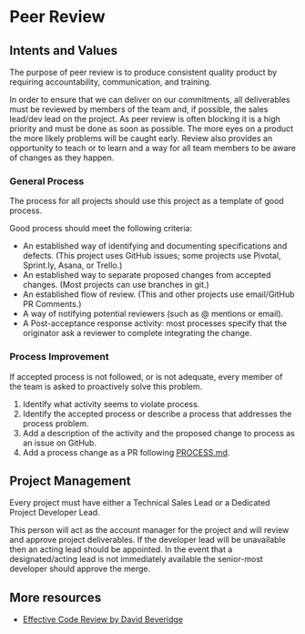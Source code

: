 # Peer Review
## Intents and Values
The purpose of peer review is to produce consistent quality product by requiring accountability, communication, and training.

In order to ensure that we can deliver on our commitments, all deliverables must be reviewed by members of the team and, if possible, the sales lead/dev lead on the project.  As peer review is often blocking it is a high priority and must be done as soon as possible.  The more eyes on a product the more likely problems will be caught early.  Review also provides an opportunity to teach or to learn and a way for all team members to be aware of changes as they happen.  

### General Process
The process for all projects should use this project as a template of good process.

Good process should meet the following criteria:

- An established way of identifying and documenting specifications and defects.  (This project uses GitHub issues; some projects use Pivotal, Sprint.ly, Asana, or Trello.)
- An established way to separate proposed changes from accepted changes.  (Most projects can use branches in git.)
- An established flow of review.  (This and other projects use email/GitHub PR Comments.)
- A way of notifying potential reviewers (such as @ mentions or email).
- A Post-acceptance response activity: most processes specify that the originator ask a reviewer to complete integrating the change.

### Process Improvement
If accepted process is not followed, or is not adequate, every member of the team is asked to proactively solve this problem.

1. Identify what activity seems to violate process.
2. Identify the accepted process or describe a process that addresses the process problem.
3. Add a description of the activity and the proposed change to process as an issue on GitHub.
4. Add a process change as a PR following [PROCESS.md](https://github.com/RadialDevGroup/Policy/wiki/Project-PROCESS-Development/_edit).


## Project Management
Every project must have either a Technical Sales Lead or a Dedicated Project Developer Lead.

This person will act as the account manager for the project and will review and approve project deliverables.  If the developer lead will be unavailable then an acting lead should be appointed.  In the event that a designated/acting lead is not immediately available the senior-most developer should approve the merge.

## More resources

 - [Effective Code Review by David Beveridge](http://davidbeveridge.net/blog/2014/09/29/effective-code-reviews/)
